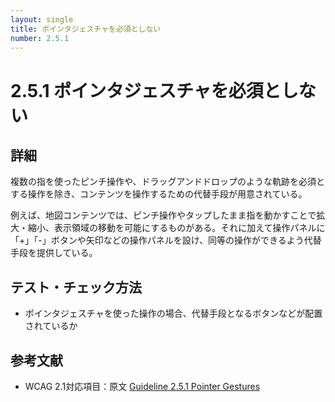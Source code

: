 ```yaml
---
layout: single
title: ポインタジェスチャを必須としない
number: 2.5.1
---
```


# 2.5.1 ポインタジェスチャを必須としない

## 詳細

複数の指を使ったピンチ操作や、ドラッグアンドドロップのような軌跡を必須とする操作を除き、コンテンツを操作するための代替手段が用意されている。

例えば、地図コンテンツでは、ピンチ操作やタップしたまま指を動かすことで拡大・縮小、表示領域の移動を可能にするものがある。それに加えて操作パネルに「+」「-」ボタンや矢印などの操作パネルを設け、同等の操作ができるよう代替手段を提供している。

## テスト・チェック方法

- ポインタジェスチャを使った操作の場合、代替手段となるボタンなどが配置されているか

## 参考文献

- WCAG 2.1対応項目：原文 [Guideline 2.5.1 Pointer Gestures](https://www.w3.org/WAI/WCAG21/Understanding/pointer-gestures.html)
